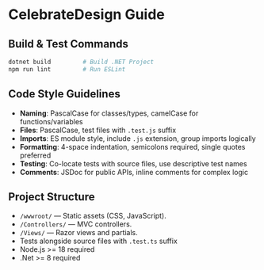 # CelebrateDesign Guide

## Build & Test Commands

```sh
dotnet build         # Build .NET Project
npm run lint         # Run ESLint
```

## Code Style Guidelines

- **Naming**: PascalCase for classes/types, camelCase for functions/variables
- **Files**: PascalCase, test files with `.test.js` suffix
- **Imports**: ES module style, include `.js` extension, group imports logically
- **Formatting**: 4-space indentation, semicolons required, single quotes preferred
- **Testing**: Co-locate tests with source files, use descriptive test names
- **Comments**: JSDoc for public APIs, inline comments for complex logic

## Project Structure

- `/wwwroot/` — Static assets (CSS, JavaScript).
- `/Controllers/` — MVC controllers.
- `/Views/` — Razor views and partials.
- Tests alongside source files with `.test.ts` suffix
- Node.js >= 18 required
- .Net >= 8 required
